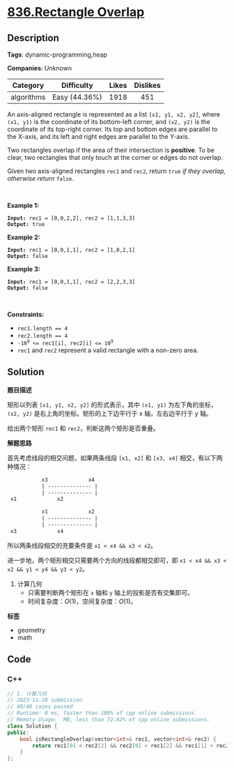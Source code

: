 # [836.Rectangle Overlap](https://leetcode.com/problems/rectangle-overlap/description/)

## Description

**Tags**: dynamic-programming,heap

**Companies**: Unknown

|  Category  |  Difficulty   | Likes | Dislikes |
| :--------: | :-----------: | :---: | :------: |
| algorithms | Easy (44.36%) | 1918  |   451    |

<p>An axis-aligned rectangle is represented as a list <code>[x1, y1, x2, y2]</code>, where <code>(x1, y1)</code> is the coordinate of its bottom-left corner, and <code>(x2, y2)</code> is the coordinate of its top-right corner. Its top and bottom edges are parallel to the X-axis, and its left and right edges are parallel to the Y-axis.</p>
<p>Two rectangles overlap if the area of their intersection is <strong>positive</strong>. To be clear, two rectangles that only touch at the corner or edges do not overlap.</p>
<p>Given two axis-aligned rectangles <code>rec1</code> and <code>rec2</code>, return <code>true</code><em> if they overlap, otherwise return </em><code>false</code>.</p>
<p>&nbsp;</p>
<p><strong class="example">Example 1:</strong></p>
<pre><code><strong>Input:</strong> rec1 = [0,0,2,2], rec2 = [1,1,3,3]
<strong>Output:</strong> true</code></pre><p><strong class="example">Example 2:</strong></p>
<pre><code><strong>Input:</strong> rec1 = [0,0,1,1], rec2 = [1,0,2,1]
<strong>Output:</strong> false</code></pre><p><strong class="example">Example 3:</strong></p>
<pre><code><strong>Input:</strong> rec1 = [0,0,1,1], rec2 = [2,2,3,3]
<strong>Output:</strong> false</code></pre>
<p>&nbsp;</p>
<p><strong>Constraints:</strong></p>
<ul>
  <li><code>rec1.length == 4</code></li>
  <li><code>rec2.length == 4</code></li>
  <li><code>-10<sup>9</sup> &lt;= rec1[i], rec2[i] &lt;= 10<sup>9</sup></code></li>
  <li><code>rec1</code> and <code>rec2</code> represent a valid rectangle with a non-zero area.</li>
</ul>

## Solution

**题目描述**

矩形以列表 `[x1, y1, x2, y2]` 的形式表示，其中 `(x1, y1)` 为左下角的坐标，`(x2, y2)` 是右上角的坐标。矩形的上下边平行于 x 轴，左右边平行于 y 轴。

给出两个矩形 `rec1` 和 `rec2`，判断这两个矩形是否重叠。

**解题思路**

首先考虑线段的相交问题，如果两条线段 `[x1, x2]` 和 `[x3, x4]` 相交，有以下两种情况：

```txt
           x3             x4
           | -------------- |
           | -------------- |
 x1             x2

           x1             x2
           | -------------- |
           | -------------- |
 x3             x4
```

所以两条线段相交的充要条件是 `x1 < x4 && x3 < x2`。

进一步地，两个矩形相交只需要两个方向的线段都相交即可，即 `x1 < x4 && x3 < x2 && y1 < y4 && y3 < y2`。

1. 计算几何
   - 只需要判断两个矩形在 `x` 轴和 `y` 轴上的投影是否有交集即可。
   - 时间复杂度：$O(1)$，空间复杂度：$O(1)$。

**标签**

- geometry
- math

<!-- code start -->
## Code

### C++

```cpp
// 1. 计算几何
// 2023-11-28 submission
// 40/40 cases passed
// Runtime: 0 ms, faster than 100% of cpp online submissions.
// Memory Usage:  MB, less than 72.82% of cpp online submissions.
class Solution {
public:
    bool isRectangleOverlap(vector<int>& rec1, vector<int>& rec2) {
        return rec1[0] < rec2[2] && rec2[0] < rec1[2] && rec1[1] < rec2[3] && rec2[1] < rec1[3];
    }
};
```

<!-- code end -->

